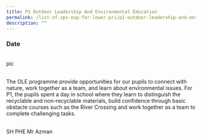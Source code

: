 ```yaml
---
title: P1 Outdoor Leadership And Environmental Education
permalink: /list-of-zps-exp-for-lower-pri/p1-outdoor-leadership-and-environmental-education/
description: ""
---
```

### **Date**
<br>pic

<br>The OLE programme provide opportunities for our pupils to connect with nature, work together as a team, and learn about environmental issues. For P1, the pupils spent a day in school where they learn to distinguish the recyclable and non-recyclable materials, build confidence through basic obstacle courses such as the River Crossing and work together as a team to complete challenging tasks.

<br>SH PHE Mr Azman